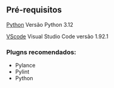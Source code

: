 ## Pré-requisitos

[Python](https://www.python.org/) Versão Python 3.12

[VScode](https://github.com/AleDevir/cypress-basico-v2/blob/main/lessons/_pre-requirements_.md) Visual Studio Code versão 1.92.1 

### Plugns recomendados:
+ Pylance
+ Pylint
+ Python
